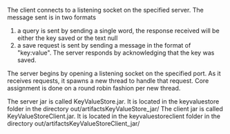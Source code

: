 The client connects to a listening socket on the specified server. 
The message sent is in two formats
1. a query is sent by sending a single word, the response received will be either the key saved or the text null
2. a save request is sent by sending a message in the format of "key:value". The server responds by acknowledging that the key was saved.

The server begins by opening a listening socket on the specified port. As it receives requests, it spawns a new thread to handle that request.
Core assignment is done on a round robin fashion per new thread.


The server jar is called KeyValueStore.jar. It is located in the keyvaluestore folder in the directory out/artifactsKeyValueStore_jar/
The client jar is called KeyValueStoreClient.jar. It is located in the keyvaluestoreclient folder in the directory out/artifactsKeyValueStoreClient_jar/

